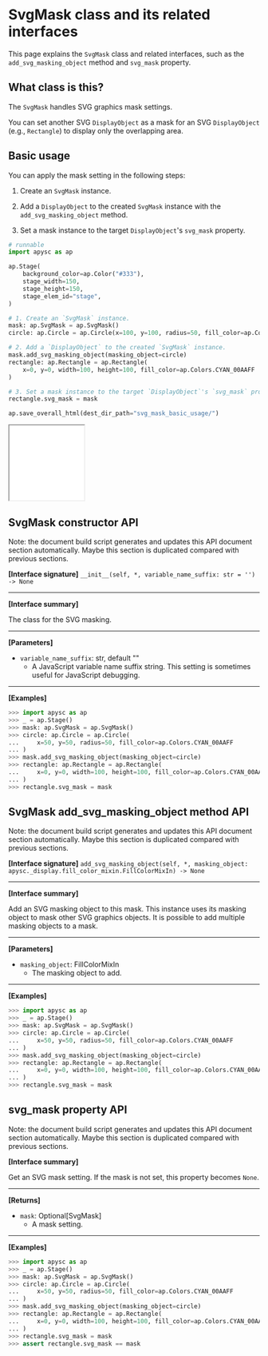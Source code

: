 # SvgMask class and its related interfaces

This page explains the `SvgMask` class and related interfaces, such as the `add_svg_masking_object` method and `svg_mask` property.

## What class is this?

The `SvgMask` handles SVG graphics mask settings.

You can set another SVG `DisplayObject` as a mask for an SVG `DisplayObject` (e.g., `Rectangle`) to display only the overlapping area.

## Basic usage

You can apply the mask setting in the following steps:

1. Create an `SvgMask` instance.

2. Add a `DisplayObject` to the created `SvgMask` instance with the `add_svg_masking_object` method.

3. Set a mask instance to the target `DisplayObject`'s `svg_mask` property.

```py
# runnable
import apysc as ap

ap.Stage(
    background_color=ap.Color("#333"),
    stage_width=150,
    stage_height=150,
    stage_elem_id="stage",
)

# 1. Create an `SvgMask` instance.
mask: ap.SvgMask = ap.SvgMask()
circle: ap.Circle = ap.Circle(x=100, y=100, radius=50, fill_color=ap.Colors.CYAN_00AAFF)

# 2. Add a `DisplayObject` to the created `SvgMask` instance.
mask.add_svg_masking_object(masking_object=circle)
rectangle: ap.Rectangle = ap.Rectangle(
    x=0, y=0, width=100, height=100, fill_color=ap.Colors.CYAN_00AAFF
)

# 3. Set a mask instance to the target `DisplayObject`'s `svg_mask` property.
rectangle.svg_mask = mask

ap.save_overall_html(dest_dir_path="svg_mask_basic_usage/")
```

<iframe src="static/svg_mask_basic_usage/index.html" width="150" height="150"></iframe>

## SvgMask constructor API

<!-- Docstring: apysc._mask.svg_mask.SvgMask.__init__ -->

<span class="inconspicuous-txt">Note: the document build script generates and updates this API document section automatically. Maybe this section is duplicated compared with previous sections.</span>

**[Interface signature]** `__init__(self, *, variable_name_suffix: str = '') -> None`<hr>

**[Interface summary]**

The class for the SVG masking.<hr>

**[Parameters]**

- `variable_name_suffix`: str, default ""
  - A JavaScript variable name suffix string. This setting is sometimes useful for JavaScript debugging.

<hr>

**[Examples]**

```py
>>> import apysc as ap
>>> _ = ap.Stage()
>>> mask: ap.SvgMask = ap.SvgMask()
>>> circle: ap.Circle = ap.Circle(
...     x=50, y=50, radius=50, fill_color=ap.Colors.CYAN_00AAFF
... )
>>> mask.add_svg_masking_object(masking_object=circle)
>>> rectangle: ap.Rectangle = ap.Rectangle(
...     x=0, y=0, width=100, height=100, fill_color=ap.Colors.CYAN_00AAFF
... )
>>> rectangle.svg_mask = mask
```

## SvgMask add_svg_masking_object method API

<!-- Docstring: apysc._mask.svg_mask.SvgMask.add_svg_masking_object -->

<span class="inconspicuous-txt">Note: the document build script generates and updates this API document section automatically. Maybe this section is duplicated compared with previous sections.</span>

**[Interface signature]** `add_svg_masking_object(self, *, masking_object: apysc._display.fill_color_mixin.FillColorMixIn) -> None`<hr>

**[Interface summary]**

Add an SVG masking object to this mask. This instance uses its masking object to mask other SVG graphics objects. It is possible to add multiple masking objects to a mask.<hr>

**[Parameters]**

- `masking_object`: FillColorMixIn
  - The masking object to add.

<hr>

**[Examples]**

```py
>>> import apysc as ap
>>> _ = ap.Stage()
>>> mask: ap.SvgMask = ap.SvgMask()
>>> circle: ap.Circle = ap.Circle(
...     x=50, y=50, radius=50, fill_color=ap.Colors.CYAN_00AAFF
... )
>>> mask.add_svg_masking_object(masking_object=circle)
>>> rectangle: ap.Rectangle = ap.Rectangle(
...     x=0, y=0, width=100, height=100, fill_color=ap.Colors.CYAN_00AAFF
... )
>>> rectangle.svg_mask = mask
```

## svg_mask property API

<!-- Docstring: apysc._mask.svg_mask_mixin.SvgMaskMixIn.svg_mask -->

<span class="inconspicuous-txt">Note: the document build script generates and updates this API document section automatically. Maybe this section is duplicated compared with previous sections.</span>

**[Interface summary]**

Get an SVG mask setting. If the mask is not set, this property becomes `None`.<hr>

**[Returns]**

- `mask`: Optional[SvgMask]
  - A mask setting.

<hr>

**[Examples]**

```py
>>> import apysc as ap
>>> _ = ap.Stage()
>>> mask: ap.SvgMask = ap.SvgMask()
>>> circle: ap.Circle = ap.Circle(
...     x=50, y=50, radius=50, fill_color=ap.Colors.CYAN_00AAFF
... )
>>> mask.add_svg_masking_object(masking_object=circle)
>>> rectangle: ap.Rectangle = ap.Rectangle(
...     x=0, y=0, width=100, height=100, fill_color=ap.Colors.CYAN_00AAFF
... )
>>> rectangle.svg_mask = mask
>>> assert rectangle.svg_mask == mask
```